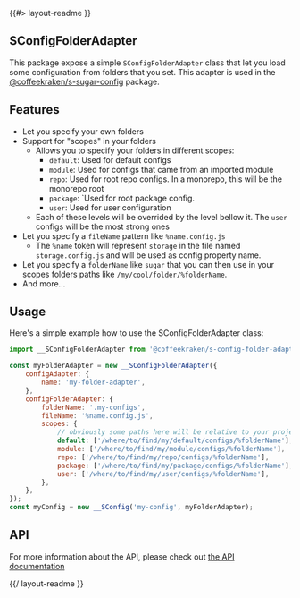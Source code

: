 <!--
/**
 * @name            README
 * @namespace       doc
 * @type            Markdown
 * @platform        md
 * @status          stable
 * @menu            Documentation           /doc/readme
 *
 * @since           2.0.0
 * @author    Olivier Bossel <olivier.bossel@gmail.com> (https://coffeekraken.io)
 */
-->

{{#> layout-readme }}

## SConfigFolderAdapter

This package expose a simple `SConfigFolderAdapter` class that let you load some configuration from folders that you set.
This adapter is used in the [@coffeekraken/s-sugar-config](/package/@coffeekraken/s-sugar-config/doc/readme) package.

## Features

-   Let you specify your own folders
-   Support for "scopes" in your folders
    -   Allows you to specify your folders in different scopes:
        -   `default`: Used for default configs
        -   `module`: Used for configs that came from an imported module
        -   `repo`: Used for root repo configs. In a monorepo, this will be the monorepo root
        -   `package`: `Used for root package config.
        -   `user`: Used for user configuration
    -   Each of these levels will be overrided by the level bellow it. The `user` configs will be the most strong ones
-   Let you specify a `fileName` pattern like `%name.config.js`
    -   The `%name` token will represent `storage` in the file named `storage.config.js` and will be used as config property name.
-   Let you specify a `folderName` like `sugar` that you can then use in your scopes folders paths like `/my/cool/folder/%folderName`.
-   And more...

## Usage

Here's a simple example how to use the SConfigFolderAdapter class:

```js
import __SConfigFolderAdapter from '@coffeekraken/s-config-folder-adapter';

const myFolderAdapter = new __SConfigFolderAdapter({
    configAdapter: {
        name: 'my-folder-adapter',
    },
    configFolderAdapter: {
        folderName: '.my-configs',
        fileName: '%name.config.js',
        scopes: {
            // obviously some paths here will be relative to your project...
            default: ['/where/to/find/my/default/configs/%folderName'],
            module: ['/where/to/find/my/module/configs/%folderName'],
            repo: ['/where/to/find/my/repo/configs/%folderName'],
            package: ['/where/to/find/my/package/configs/%folderName'],
            user: ['/where/to/find/my/user/configs/%folderName'],
        },
    },
});
const myConfig = new __SConfig('my-config', myFolderAdapter);
```

## API

For more information about the API, please check out [the API documentation](/api/@coffeekraken.s-config-folder-adapter.shared.SConfigFolderAdapter)

{{/ layout-readme }}
